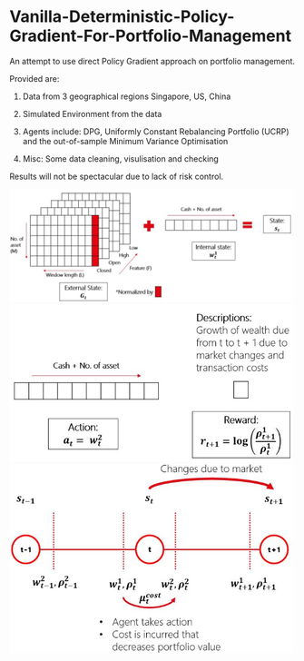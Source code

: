 # Vanilla-Deterministic-Policy-Gradient-For-Portfolio-Management

An attempt to use direct Policy Gradient approach on portfolio management.

Provided are:

1) Data from 3 geographical regions Singapore, US, China

2) Simulated Environment from the data

3) Agents include: DPG, Uniformly Constant Rebalancing Portfolio (UCRP) and the out-of-sample Minimum Variance Optimisation

4) Misc: Some data cleaning, visulisation and checking

Results will not be spectacular due to lack of risk control.

<img src="images/state.JPG" width="500">

<img src="images/action_reward.JPG" width="500">

<img src="images/time_line.JPG" width="500">


